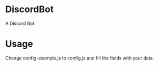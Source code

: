 # DiscordBot

A Discord Bot

# Usage

Change config-example.js to config.js and fill the fields with your data.

